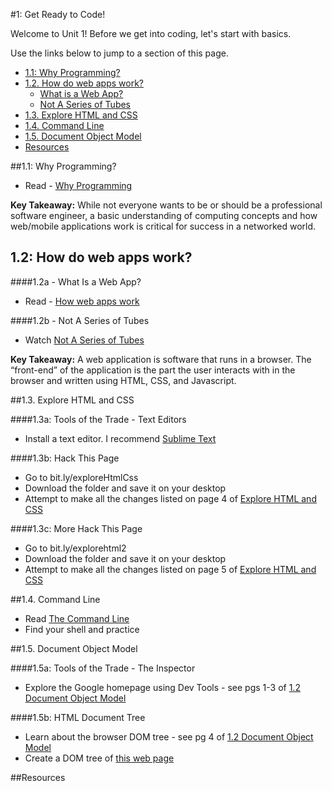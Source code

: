 #1: Get Ready to Code!


Welcome to Unit 1!  Before we get into coding, let's start with basics.

Use the links below to jump to a section of this page.

- [1.1: Why Programming?](#whyprogramming)
- [1.2. How do web apps work?](#webapps)
	- [What is a Web App?]()
	- [Not A Series of Tubes]()
- [1.3. Explore HTML and CSS]()
- [1.4. Command Line]()
- [1.5. Document Object Model]()
- [Resources](#resources)


##<a id="whyprogramming">1.1: Why Programming?</a>

+ Read - [Why Programming]() 

**Key Takeaway:** While not everyone wants to be or should be a professional software engineer, a basic understanding of computing concepts and how web/mobile applications work is critical for success in a networked world.

<a id="webapps">1.2: How do web apps work?</a>
-----------------------------

####1.2a - What Is a Web App?

+ Read - [How web apps work]() 

####1.2b - Not A Series of Tubes

+ Watch [Not A Series of Tubes](http://www.dontfeartheinternet.com/the-basics/not-tubes)

**Key Takeaway:** A web application is software that runs in a browser. The “front-end” of the application is the part the user interacts with in the browser and written using HTML, CSS, and Javascript. 

##<a id="explorehtmlcss">1.3. Explore HTML and CSS</a>

####1.3a: Tools of the Trade - Text Editors 

+ Install a text editor. I recommend [Sublime Text](http://www.sublimetext.com/)

####1.3b: Hack This Page

+ Go to bit.ly/exploreHtmlCss
+ Download the folder and save it on your desktop
+ Attempt to make all the changes listed on page 4 of [Explore HTML and CSS](https://docs.google.com/presentation/d/1VZ8-_vjXeNGnQk3fhnuoX1mDof13Z6u634LaiZgpJ0Y/edit?usp=sharing)

####1.3c: More Hack This Page

+ Go to bit.ly/explorehtml2
+ Download the folder and save it on your desktop
+ Attempt to make all the changes listed on page 5 of [Explore HTML and CSS](https://docs.google.com/presentation/d/1VZ8-_vjXeNGnQk3fhnuoX1mDof13Z6u634LaiZgpJ0Y/edit?usp=sharing)


##<a id="commandline">1.4. Command Line</a>

+ Read [The Command Line](https://docs.google.com/presentation/d/11SEgdvUkPk_AenNiwAoF676yNuJa8R07g5S1rAaVRhE/edit?usp=sharing)
+ Find your shell and practice 


##<a id="dom">1.5. Document Object Model</a>

####1.5a: Tools of the Trade - The Inspector

+ Explore the Google homepage using Dev Tools - see pgs 1-3 of [1.2 Document Object Model](https://docs.google.com/presentation/d/13H8RAfpo8VEGlqsJv8ztTcFMAkc9b3nZ7DMGYgUn3l8/edit?usp=sharing)

####1.5b: HTML Document Tree

+ Learn about the browser DOM tree - see pg 4 of [1.2 Document Object Model](https://docs.google.com/presentation/d/13H8RAfpo8VEGlqsJv8ztTcFMAkc9b3nZ7DMGYgUn3l8/edit?usp=sharing)
+ Create a DOM tree of [this web page](http://addasimpletree.neocities.org/)



##<a id="resources">Resources </a>
